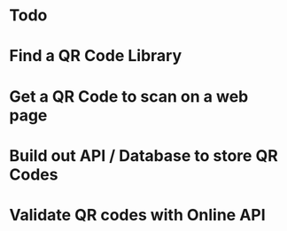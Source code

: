 # Todo

# Find a QR Code Library

# Get a QR Code to scan on a web page

# Build out API / Database to store QR Codes

# Validate QR codes with Online API

